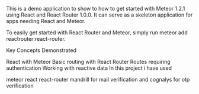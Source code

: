 This is a demo application to show to how to get started with Meteor 1.2.1 using React and React Router 1.0.0. It can serve as a skeleton application for apps needing React and Meteor.

To easily get started with React Router and Meteor, simply run meteor add reactrouter:react-router.

Key Concepts Demonstrated

React with Meteor
Basic routing with React Router
Routes requiring authentication
Working with reactive data
In this project i have used

meteor
react
react-router
mandrill for mail verification and
cognalys for otp verification
